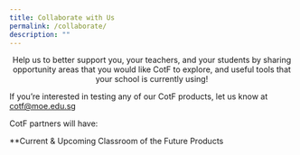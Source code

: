 ```yaml
---
title: Collaborate with Us
permalink: /collaborate/
description: ""
---
```



<center>Help us to better support you, your teachers, and your students by sharing opportunity areas that you would like CotF to explore, and useful tools that your school is currently using!</center>

If you’re interested in testing any of our CotF products, let us know at [cotf@moe.edu.sg](mailto:cotf@moe.edu.sg) 

CotF partners will have:

**Current & Upcoming Classroom of the Future Products